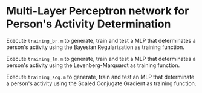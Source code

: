 # Multi-Layer Perceptron network for Person's Activity Determination

Execute `training_br.m` to generate, train and test a MLP that determinates a person's activity using the Bayesian Regularization as training function.

Execute `training_lm.m` to generate, train and test a MLP that determinates a person's activity using the Levenberg-Marquardt as training function.

Execute `training_scg.m` to generate, train and test an MLP that determinate a person's activity using the Scaled Conjugate Gradient as training function.
